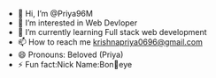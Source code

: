 - 👋 Hi, I’m @Priya96M
- 👀 I’m interested in Web Devloper
- 🌱 I’m currently learning Full stack web development
- 📫 How to reach me krishnapriya0696@gmail.com
- 😄 Pronouns: Beloved (Priya)
- ⚡ Fun fact:Nick Name:Bon👀eye

<!---
Priya96M/Priya96M is a ✨ special ✨ repository because its `README.md` (this file) appears on your GitHub profile.
You can click the Preview link to take a look at your changes.
--->
